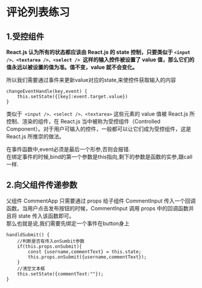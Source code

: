 # 评论列表练习
## 1.受控组件

**React.js 认为所有的状态都应该由 React.js 的 state 控制，只要类似于 `<input />、<textarea />、<select /> `这样的输入控件被设置了 value 值，那么它们的值永远以被设置的值为准。值不变，value 就不会变化。**  

所以我们需要通过事件来更新value对应的state,来使控件获取输入的内容
```
changeEventHandle(key,event) {
    this.setState({[key]:event.target.value})
}
```
类似于` <input />、<select />、<textarea>` 这些元素的 value 值被 React.js 所控制、渲染的组件，在 React.js 当中被称为受控组件（Controlled Component）。对于用户可输入的控件，一般都可以让它们成为受控组件，这是 React.js 所推崇的做法。  

在事件函数中,event必须是最后一个形参,否则会报错.  
在绑定事件的时候,bind的第一个参数是this指向,剩下的参数是函数的实参,跟call一样.  

## 2.向父组件传递参数  

父组件 CommentApp 只需要通过 props 给子组件 CommentInput 传入一个回调函数。当用户点击发布按钮的时候，CommentInput 调用 props 中的回调函数并且将 state 传入该函数即可。  
那么也就是说,我们需要先绑定一个事件在button身上
```
handldSubmit() {
    //判断是否有传入onSumbit参数
    if(this.props.onSubmit){
        const {username,commentText} = this.state;
        this.props.onSubmit({username,commentText});
    }
    //清空文本框
    this.setState({commentText:""});
}
```
